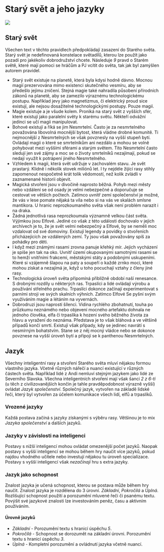 # Starý svět a jeho jazyky

<img src="/assets/ow.jpg" style="zoom:100%;" />

## Starý svět

Všechen text v těchto pravidlech předpokládají zasazení do Starého světa. Starý svět je nedefinovaná konstelace světadílů, kterou lze použít jako pozadí pro jakékoliv dobrodružství chcete. Následuje *9* pravd o Starém světě, které mají pomoci se hráčům a PJ vcítit do světa, tak jak byl zamýšlen autorem pravidel.

- Starý svět existuje na planetě, která byla kdysi hodně dávno. Mocnou magií prezervována mimo existenci skutečného vesmíru, aby se předešlo jejímu zničení. Stejná magie také nahradila působení přírodních zákonů na planetě, aby se zamezilo výraznému technologickému postupu. Například jevy jako magnetizmus, či elektrický proud sice existují, ale nejsou dosažitelné technologickými postupy. Pouze magií.
- Magie existuje a je všude kolem. Proniká na starý svět z vyšších sfér, které existují jako paralelní světy k starému světu. Někteří odvážní jedinci se učí magii manipulovat.
- Bohové existují a říká se jim Nesmrtelní. Často je za nesmrtelného považována libovolná mocnější bytost, která vládne drobné komunitě. Ti nejmocnější z Nesmrtelných se však povznesly na vyšší stupeň bytí. Ovládají magii o které se smrtelníkům ani nezdálo a mohou se volně pohybovat mezi vyššími sférami a starým světem. Tito Nesmrtelní často sledují jen své zájmy a moc se o životy smrtelníků nezajímají, pokud se nedají využít k potrápení jiného Nesmrtelného.
- Vzhledem k magii, která svět udržuje v zachovalém stavu. Je svět prastarý. Klidně i několik stovek miliónů let. I ty nejdéle žijící rasy stihly zapomenout nespočetně krát tolik vědomostí, než kolik zvládli v zaznamenané historii objevit.
- Magická stvoření jsou v divočině naprosto běžná. Pohyb mezi městy nebo vzdálení se od osady je velmi nebezpečné a doporučuje se cestovat ve větších počtech. Zatímco uvnitř zemí společenství je možné, že vás v lese pomate nějaká ta víla nebo si na vás ve skalách smlsne mantikora. U hranic neprozkoumaného světa však není problém narazit i na draka.
- Žádná jednotlivá rasa neprozkoumala významně velkou část světa. Výjimkou jsou Elfové. Jediné co však z této události dochovalo v jejich archívech je to, že je svět velmi nebezpečný a Elfové, by se neměli moc vzdalovat od své domoviny. Existují legendy a povídky o stvořeních přicházejících ze vzdálených zemí. Ty jsou však považovány spíš za pohádky pro děti.
- I když mezi známými rasami zrovna panuje křehký mír. Jejich vycházení je spíše jen tak na oko. Uvnitř území okupovanými samotnými rasami se to hemží vnitřními frakcemi, městskými státy a podobnými uskupeními. Které si vzájemně šlapou na paty a soupeří o každé zrnko moci, které mohou získat a nezajímá je, když u toho pocuchají vztahy z členy jiné rasy.
- Technologická úroveň světa připomíná přibližně období naší renesance. S drobnými rozdíly u některých ras. Trpaslíci a lidé ovládají výrobu a používání střelného prachu. Trpaslíci dokonce začínají experimentovat s parními stroji ve svých skalních výhních. Zatímco Elfové Se pyšní svým využíváním magie a létáním na vyvernách.
- Dobrodruzi jsou naprostí šílenci. Vidina rychlého zbohatnutí, touha po průzkumu neznámého nebo objevení mocného artefaktu dohnala ne jednoho člověka, elfa či trpaslíka k hození svého běžného života za hlavu a vyražení do neznáma. Představa je to však bláhová a ve většině případů končí smrtí. Existují však případy, kdy se jedinec navrátí s nesmírným bohatstvím. Stane se z něj mocný vládce nebo se dokonce povznese na vyšší úroveň bytí a připojí se k panthenou Nesmrtelných.

## Jazyk

Všechny inteligentní rasy a stvoření Starého světa mluví nějakou formou vlastního jazyka. Včetně různých nářečí a nuancí existující v různých částech světa. Například lidé z Andi nemluví stejným jazykem jako lidé ze Severního Slavska. Všechna inteligentních stvoření mají však šanci *2 z 6-ti* (u těch z civilizovanějších končin je tahle pravděpodobnost výrazně vyšší) ovládat *Jazyk společenství*. Společný jazyk, vytvořen na základě lidské řeči, který byl vytvořen za účelem komunikace všech lidí, elfů a trpaslíků.

### Vrozené jazyky

Každá postava začíná s jazyky získanými s výběru rasy. Většinou je to mix *Jazyka společenství* a dalších jazyků.

### Jazyky v závislosti na inteligenci

Postavy s nižší inteligencí mohou ovládat omezenější počet jazyků. Naopak postavy s vyšší inteligencí se mohou během hry naučit více jazyků, pokud najdou vhodného učitele nebo investují nějakou tu úroveň specializace. Postavy s vyšší inteligencí však *nezačínají* hru s extra jazyky.

### Jazyk jako schopnost

Znalost jazyka je učená schopnost, kterou se postava může během hry naučit. Znalost jazyka je rozdělena do 3 úrovní. *Základní*, *Pokročilá* a *Úplná*. Rozlišující schopnost použití a porozumění mluvené řeči či psanému textu. Povýšit své jazykové znalosti lze investováním peněz, času a aktivním používáním. 

#### Úrovně jazyků

- *Základní* - Porozumění textu s hranicí úspěchu *5*.
- *Pokročilá* - Schopnost se dorozumět na základní úrovni. Porozumění textu s hranicí úspěchu *3*.
- *Úplná* - Kompletní porozumění a ovládnutí jazyka včetně nuancí.
